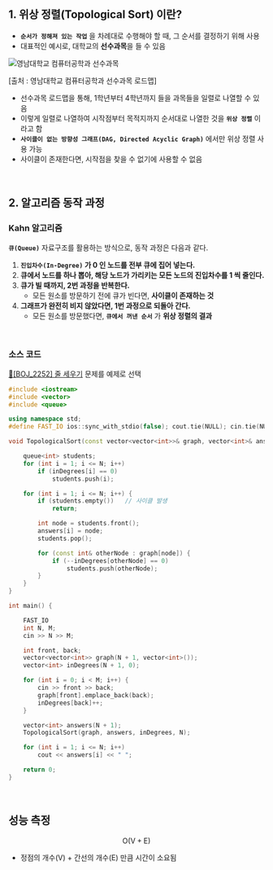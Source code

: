 ## 1. 위상 정렬(Topological Sort) 이란?

- **`순서가 정해져 있는 작업`** 을 차례대로 수행해야 할 때, 그 순서를 결정하기 위해 사용
- 대표적인 예시로, 대학교의 **선수과목**을 들 수 있음  

![영남대학교 컴퓨터공학과 선수과목](https://www.yu.ac.kr/_res/yu/cse/img/abeek/img-readmap01.gif)   

[출처 : 영남대학교 컴퓨터공학과 선수과목 로드맵]  

- 선수과목 로드맵을 통해, 1학년부터 4학년까지 들을 과목들을 일렬로 나열할 수 있음
- 이렇게 일렬로 나열하여 시작점부터 목적지까지 순서대로 나열한 것을 **`위상 정렬`** 이라고 함
- **`사이클이 없는 방향성 그래프(DAG, Directed Acyclic Graph)`** 에서만 위상 정렬 사용 가능
- 사이클이 존재한다면, 시작점을 찾을 수 없기에 사용할 수 없음

<br>

## 2. 알고리즘 동작 과정  

### Kahn 알고리즘

**`큐(Queue)`** 자료구조를 활용하는 방식으로, 동작 과정은 다음과 같다.  

1. **`진입차수(In-Degree)` 가 0 인 노드를 전부 큐에 집어 넣는다.**
2. **큐에서 노드를 하나 뽑아, 해당 노드가 가리키는 모든 노드의 진입차수를 1 씩 줄인다.**
3. **큐가 빌 때까지, 2번 과정을 반복한다.**
	- 모든 원소를 방문하기 전에 큐가 빈다면, **사이클이 존재하는 것**  
4. **그래프가 완전히 비지 않았다면, 1번 과정으로 되돌아 간다.**  
	- 모든 원소를 방문했다면, **`큐에서 꺼낸 순서`** 가 **위상 정렬의 결과**    

<br>

### 소스 코드

[🔗[BOJ_2252] 줄 세우기](https://www.acmicpc.net/problem/2252) 문제를 예제로 선택  

```cpp
#include <iostream>
#include <vector>
#include <queue>

using namespace std;
#define FAST_IO ios::sync_with_stdio(false); cout.tie(NULL); cin.tie(NULL);

void TopologicalSort(const vector<vector<int>>& graph, vector<int>& answers, vector<int>& inDegrees, int N) {

    queue<int> students;
    for (int i = 1; i <= N; i++)
        if (inDegrees[i] == 0)
            students.push(i);

    for (int i = 1; i <= N; i++) {
        if (students.empty())   // 사이클 발생
            return;

        int node = students.front();
        answers[i] = node;
        students.pop();

        for (const int& otherNode : graph[node]) {
            if (--inDegrees[otherNode] == 0)
                students.push(otherNode);
        }
    }
}
```  

```cpp
int main() {

    FAST_IO
    int N, M;
    cin >> N >> M;

    int front, back;
    vector<vector<int>> graph(N + 1, vector<int>());
    vector<int> inDegrees(N + 1, 0);

    for (int i = 0; i < M; i++) {
        cin >> front >> back;
        graph[front].emplace_back(back);
        inDegrees[back]++;
    }

    vector<int> answers(N + 1);
    TopologicalSort(graph, answers, inDegrees, N);

    for (int i = 1; i <= N; i++)
        cout << answers[i] << " ";

    return 0;
}
```  

<br>

## 성능 측정

$$ \mathrm{O(V + E)}$$  
- 정점의 개수(V) + 간선의 개수(E) 만큼 시간이 소요됨  
